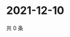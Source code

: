 # 2021-12-10

共 0 条

<!-- BEGIN WEIBO -->
<!-- 最后更新时间 Fri Dec 10 2021 06:00:35 GMT+0800 (China Standard Time) -->

<!-- END WEIBO -->
